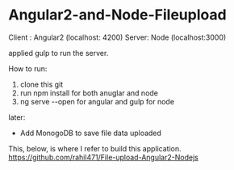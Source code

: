 # Angular2-and-Node-Fileupload


Client : Angular2 (localhost: 4200)
Server: Node (localhost:3000)

applied gulp to run the server.

How to run:
1. clone this git
2. run npm install for both anuglar and node
3. ng serve --open for angular and gulp for node

later: 
- Add MonogoDB to save file data uploaded

This, below, is where I refer to build this application.
https://github.com/rahil471/File-upload-Angular2-Nodejs
